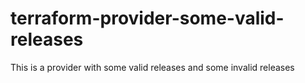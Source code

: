 # terraform-provider-some-valid-releases
This is a provider with some valid releases and some invalid releases
